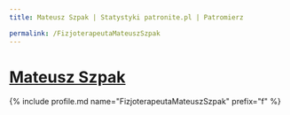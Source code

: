 ```yaml
---
title: Mateusz Szpak | Statystyki patronite.pl | Patromierz

permalink: /FizjoterapeutaMateuszSzpak
---
```


# [Mateusz Szpak](https://patronite.pl/FizjoterapeutaMateuszSzpak)

{% include profile.md name="FizjoterapeutaMateuszSzpak" prefix="f" %}
